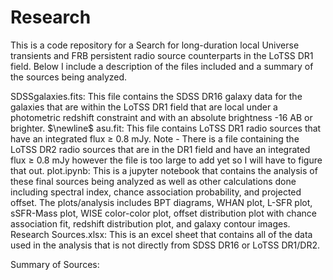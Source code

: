 # Research
This is a code repository for a Search for long-duration local Universe transients and FRB persistent radio source counterparts in the LoTSS DR1 field. Below I include a description of the files included and a summary of the sources being analyzed. 

SDSSgalaxies.fits: This file contains the SDSS DR16 galaxy data for the galaxies that are within the LoTSS DR1 field that are local under a photometric redshift constraint and with an absolute brightness -16 AB or brighter. $\newline$
asu.fit: This file contains LoTSS DR1 radio sources that have an integrated flux $\geq$ 0.8 mJy. 
Note - There is a file containing the LoTSS DR2 radio sources that are in the DR1 field and have an integrated flux $\geq$ 0.8 mJy however the file is too large to add yet so I will have to figure that out. 
plot.ipynb: This is a jupyter notebook that contains the analysis of these final sources being analyzed as well as other calculations done including spectral index, chance association probability, and projected offset. The plots/analysis includes BPT diagrams, WHAN plot, L-SFR plot, sSFR-Mass plot, WISE color-color plot, offset distribution plot with chance association fit, redshift distribution plot, and galaxy contour images. 
Research Sources.xlsx: This is an excel sheet that contains all of the data used in the analysis that is not directly from SDSS DR16 or LoTSS DR1/DR2. 

Summary of Sources:
